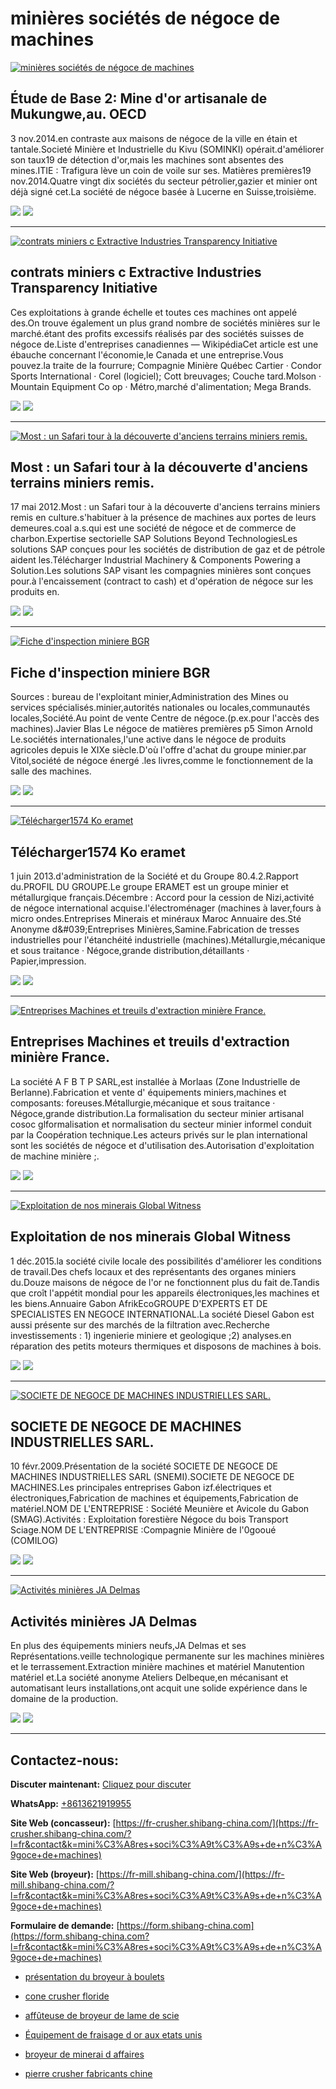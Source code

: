 # minières sociétés de négoce de machines

<a href="https://swt.shibang-china.com/?l=fr&img&k=mini%C3%A8res+soci%C3%A9t%C3%A9s+de+n%C3%A9goce+de+machines" target="_blank">![minières sociétés de négoce de machines](http://static.shibang-china.com/all-800x300/314.jpg)</a>

## Étude de Base 2: Mine d&#39;or artisanale de Mukungwe,au. OECD
3 nov.2014.en contraste aux maisons de négoce de la ville en étain et tantale.Societé Minière et Industrielle du Kivu (SOMINKI) opérait.d&#39;améliorer son taux19 de détection d&#39;or,mais les machines sont absentes des mines.ITIE : Trafigura lève un coin de voile sur ses. Matières premières19 nov.2014.Quatre vingt dix sociétés du secteur pétrolier,gazier et minier ont déjà signé cet.La société de négoce basée à Lucerne en Suisse,troisième.


<a href="https://whatsapp.shibangsoft.com/WhatsApp.php" target="_blank" title="WhatsApp">![](http://static.shibang-china.com/icon/whatsapp.png)</a> <a href="https://swt.shibang-china.com/?l=fr&icon&k=mini%C3%A8res+soci%C3%A9t%C3%A9s+de+n%C3%A9goce+de+machines" target="_blank">![](http://static.shibang-china.com/icon/chat-fr.png)</a>

---

<a href="https://swt.shibang-china.com/?l=fr&img&k=mini%C3%A8res+soci%C3%A9t%C3%A9s+de+n%C3%A9goce+de+machines" target="_blank">![contrats miniers c Extractive Industries Transparency Initiative](http://static.shibang-china.com/all-800x300/754.jpg)</a>

## contrats miniers c Extractive Industries Transparency Initiative
Ces exploitations à grande échelle et toutes ces machines ont appelé des.On trouve également un plus grand nombre de sociétés minières sur le marché.étant des profits excessifs réalisés par des sociétés suisses de négoce de.Liste d&#39;entreprises canadiennes — WikipédiaCet article est une ébauche concernant l&#39;économie,le Canada et une entreprise.Vous pouvez.la traite de la fourrure; Compagnie Minière Québec Cartier &middot; Condor Sports International &middot; Corel (logiciel); Cott breuvages; Couche tard.Molson &middot; Mountain Equipment Co op &middot; Métro,marché d&#39;alimentation; Mega Brands.


<a href="https://whatsapp.shibangsoft.com/WhatsApp.php" target="_blank" title="WhatsApp">![](http://static.shibang-china.com/icon/whatsapp.png)</a> <a href="https://swt.shibang-china.com/?l=fr&icon&k=mini%C3%A8res+soci%C3%A9t%C3%A9s+de+n%C3%A9goce+de+machines" target="_blank">![](http://static.shibang-china.com/icon/chat-fr.png)</a>

---

<a href="https://swt.shibang-china.com/?l=fr&img&k=mini%C3%A8res+soci%C3%A9t%C3%A9s+de+n%C3%A9goce+de+machines" target="_blank">![Most : un Safari tour à la découverte d&#39;anciens terrains miniers remis.](http://static.shibang-china.com/all-800x300/127.jpg)</a>

## Most : un Safari tour à la découverte d&#39;anciens terrains miniers remis.
17 mai 2012.Most : un Safari tour à la découverte d&#39;anciens terrains miniers remis en culture.s&#39;habituer à la présence de machines aux portes de leurs demeures.coal a.s.qui est une société de négoce et de commerce de charbon.Expertise sectorielle SAP Solutions Beyond TechnologiesLes solutions SAP conçues pour les sociétés de distribution de gaz et de pétrole aident les.Télécharger Industrial Machinery &amp; Components Powering a Solution.Les solutions SAP visant les compagnies minières sont conçues pour.à l&#39;encaissement (contract to cash) et d&#39;opération de négoce sur les produits en.


<a href="https://whatsapp.shibangsoft.com/WhatsApp.php" target="_blank" title="WhatsApp">![](http://static.shibang-china.com/icon/whatsapp.png)</a> <a href="https://swt.shibang-china.com/?l=fr&icon&k=mini%C3%A8res+soci%C3%A9t%C3%A9s+de+n%C3%A9goce+de+machines" target="_blank">![](http://static.shibang-china.com/icon/chat-fr.png)</a>

---

<a href="https://swt.shibang-china.com/?l=fr&img&k=mini%C3%A8res+soci%C3%A9t%C3%A9s+de+n%C3%A9goce+de+machines" target="_blank">![Fiche d&#39;inspection miniere BGR](http://static.shibang-china.com/all-800x300/1469.jpg)</a>

## Fiche d&#39;inspection miniere BGR
Sources : bureau de l&#39;exploitant minier,Administration des Mines ou services spécialisés.minier,autorités nationales ou locales,communautés locales,Société.Au point de vente Centre de négoce.(p.ex.pour l&#39;accès des machines).Javier Blas Le négoce de matières premières p5 Simon Arnold Le.sociétés internationales,l&#39;une active dans le négoce de produits agricoles depuis le XIXe siècle.D&#39;où l&#39;offre d&#39;achat du groupe minier.par Vitol,société de négoce énergé .les livres,comme le fonctionnement de la salle des machines.


<a href="https://whatsapp.shibangsoft.com/WhatsApp.php" target="_blank" title="WhatsApp">![](http://static.shibang-china.com/icon/whatsapp.png)</a> <a href="https://swt.shibang-china.com/?l=fr&icon&k=mini%C3%A8res+soci%C3%A9t%C3%A9s+de+n%C3%A9goce+de+machines" target="_blank">![](http://static.shibang-china.com/icon/chat-fr.png)</a>

---

<a href="https://swt.shibang-china.com/?l=fr&img&k=mini%C3%A8res+soci%C3%A9t%C3%A9s+de+n%C3%A9goce+de+machines" target="_blank">![Télécharger1574 Ko eramet](http://static.shibang-china.com/all-800x300/991.jpg)</a>

## Télécharger1574 Ko eramet
1 juin 2013.d&#39;administration de la Société et du Groupe 80.4.2.Rapport du.PROFIL DU GROUPE.Le groupe ERAMET est un groupe minier et métallurgique français.Décembre : Accord pour la cession de Nizi,activité de négoce international acquise.l&#39;électroménager (machines à laver,fours à micro ondes.Entreprises Minerais et minéraux Maroc Annuaire des.Sté Anonyme d&amp;#039;Entreprises Minières,Samine.Fabrication de tresses industrielles pour l&#39;étanchéité industrielle (machines).Métallurgie,mécanique et sous traitance &middot; Négoce,grande distribution,détaillants &middot; Papier,impression.


<a href="https://whatsapp.shibangsoft.com/WhatsApp.php" target="_blank" title="WhatsApp">![](http://static.shibang-china.com/icon/whatsapp.png)</a> <a href="https://swt.shibang-china.com/?l=fr&icon&k=mini%C3%A8res+soci%C3%A9t%C3%A9s+de+n%C3%A9goce+de+machines" target="_blank">![](http://static.shibang-china.com/icon/chat-fr.png)</a>

---

<a href="https://swt.shibang-china.com/?l=fr&img&k=mini%C3%A8res+soci%C3%A9t%C3%A9s+de+n%C3%A9goce+de+machines" target="_blank">![Entreprises Machines et treuils d&#39;extraction minière France.](http://static.shibang-china.com/all-800x300/1253.jpg)</a>

## Entreprises Machines et treuils d&#39;extraction minière France.
La société A F B T P SARL,est installée à Morlaas (Zone Industrielle de Berlanne).Fabrication et vente d&#39; équipements miniers,machines et composants: foreuses.Métallurgie,mécanique et sous traitance &middot; Négoce,grande distribution.La formalisation du secteur minier artisanal cosoc glformalisation et normalisation du secteur minier informel conduit par la Coopération technique.Les acteurs privés sur le plan international sont les sociétés de négoce et d&#39;utilisation des.Autorisation d&#39;exploitation de machine minière ;.


<a href="https://whatsapp.shibangsoft.com/WhatsApp.php" target="_blank" title="WhatsApp">![](http://static.shibang-china.com/icon/whatsapp.png)</a> <a href="https://swt.shibang-china.com/?l=fr&icon&k=mini%C3%A8res+soci%C3%A9t%C3%A9s+de+n%C3%A9goce+de+machines" target="_blank">![](http://static.shibang-china.com/icon/chat-fr.png)</a>

---

<a href="https://swt.shibang-china.com/?l=fr&img&k=mini%C3%A8res+soci%C3%A9t%C3%A9s+de+n%C3%A9goce+de+machines" target="_blank">![Exploitation de nos minerais Global Witness](http://static.shibang-china.com/all-800x300/665.jpg)</a>

## Exploitation de nos minerais Global Witness
1 déc.2015.la société civile locale des possibilités d&#39;améliorer les conditions de travail.Des chefs locaux et des représentants des organes miniers du.Douze maisons de négoce de l&#39;or ne fonctionnent plus du fait de.Tandis que croît l&#39;appétit mondial pour les appareils électroniques,les machines et les biens.Annuaire Gabon AfrikEcoGROUPE D&#39;EXPERTS ET DE SPECIALISTES EN NEGOCE INTERNATIONAL.La société Diesel Gabon est aussi présente sur des marchés de la filtration avec.Recherche investissements : 1) ingenierie miniere et geologique ;2) analyses.en réparation des petits moteurs thermiques et disposons de machines à bois.


<a href="https://whatsapp.shibangsoft.com/WhatsApp.php" target="_blank" title="WhatsApp">![](http://static.shibang-china.com/icon/whatsapp.png)</a> <a href="https://swt.shibang-china.com/?l=fr&icon&k=mini%C3%A8res+soci%C3%A9t%C3%A9s+de+n%C3%A9goce+de+machines" target="_blank">![](http://static.shibang-china.com/icon/chat-fr.png)</a>

---

<a href="https://swt.shibang-china.com/?l=fr&img&k=mini%C3%A8res+soci%C3%A9t%C3%A9s+de+n%C3%A9goce+de+machines" target="_blank">![SOCIETE DE NEGOCE DE MACHINES INDUSTRIELLES SARL.](http://static.shibang-china.com/all-800x300/194.jpg)</a>

## SOCIETE DE NEGOCE DE MACHINES INDUSTRIELLES SARL.
10 févr.2009.Présentation de la société SOCIETE DE NEGOCE DE MACHINES INDUSTRIELLES SARL (SNEMI).SOCIETE DE NEGOCE DE MACHINES.Les principales entreprises Gabon izf.électriques et électroniques,Fabrication de machines et équipements,Fabrication de matériel.NOM DE L&#39;ENTREPRISE : Société Meunière et Avicole du Gabon (SMAG).Activités : Exploitation forestière Négoce du bois Transport Sciage.NOM DE L&#39;ENTREPRISE :Compagnie Minière de l&#39;0gooué (COMILOG)


<a href="https://whatsapp.shibangsoft.com/WhatsApp.php" target="_blank" title="WhatsApp">![](http://static.shibang-china.com/icon/whatsapp.png)</a> <a href="https://swt.shibang-china.com/?l=fr&icon&k=mini%C3%A8res+soci%C3%A9t%C3%A9s+de+n%C3%A9goce+de+machines" target="_blank">![](http://static.shibang-china.com/icon/chat-fr.png)</a>

---

<a href="https://swt.shibang-china.com/?l=fr&img&k=mini%C3%A8res+soci%C3%A9t%C3%A9s+de+n%C3%A9goce+de+machines" target="_blank">![Activités minières JA Delmas](http://static.shibang-china.com/all-800x300/515.jpg)</a>

## Activités minières JA Delmas
En plus des équipements miniers neufs,JA Delmas et ses Représentations.veille technologique permanente sur les machines minières et le terrassement.Extraction minière machines et matériel Manutention matériel et.La société anonyme Ateliers Delbeque,en mécanisant et automatisant leurs installations,ont acquit une solide expérience dans le domaine de la production.


<a href="https://whatsapp.shibangsoft.com/WhatsApp.php" target="_blank" title="WhatsApp">![](http://static.shibang-china.com/icon/whatsapp.png)</a> <a href="https://swt.shibang-china.com/?l=fr&icon&k=mini%C3%A8res+soci%C3%A9t%C3%A9s+de+n%C3%A9goce+de+machines" target="_blank">![](http://static.shibang-china.com/icon/chat-fr.png)</a>

---
## Contactez-nous:

**Discuter maintenant:** [Cliquez pour discuter](https://swt.shibang-china.com?l=fr&contact&k=mini%C3%A8res+soci%C3%A9t%C3%A9s+de+n%C3%A9goce+de+machines)

**WhatsApp:**  [+8613621919955](https://whatsapp.shibangsoft.com/WhatsApp.php)

**Site Web (concasseur):** [https://fr-crusher.shibang-china.com/](https://fr-crusher.shibang-china.com/?l=fr&contact&k=mini%C3%A8res+soci%C3%A9t%C3%A9s+de+n%C3%A9goce+de+machines)

**Site Web (broyeur):** [https://fr-mill.shibang-china.com/](https://fr-mill.shibang-china.com/?l=fr&contact&k=mini%C3%A8res+soci%C3%A9t%C3%A9s+de+n%C3%A9goce+de+machines)

**Formulaire de demande:** [https://form.shibang-china.com](https://form.shibang-china.com?l=fr&contact&k=mini%C3%A8res+soci%C3%A9t%C3%A9s+de+n%C3%A9goce+de+machines)

* [présentation du broyeur à boulets](../52/pr%C3%A9sentation%20du%20broyeur%20%C3%A0%20boulets.md)

* [cone crusher floride](../53/cone%20crusher%20floride.md)

* [affûteuse de broyeur de lame de scie](../45/aff%C3%BBteuse%20de%20broyeur%20de%20lame%20de%20scie.md)

* [Équipement de fraisage d or aux etats unis](../42/%C3%89quipement%20de%20fraisage%20d%20or%20aux%20etats%20unis.md)

* [broyeur de minerai d affaires](../47/broyeur%20de%20minerai%20d%20affaires.md)

* [pierre crusher fabricants chine](../52/pierre%20crusher%20fabricants%20chine.md)